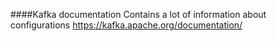####Kafka documentation
Contains a lot of information about configurations
https://kafka.apache.org/documentation/